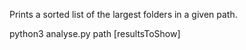 Prints a sorted list of the largest folders in a given path.

python3 analyse.py path [resultsToShow]